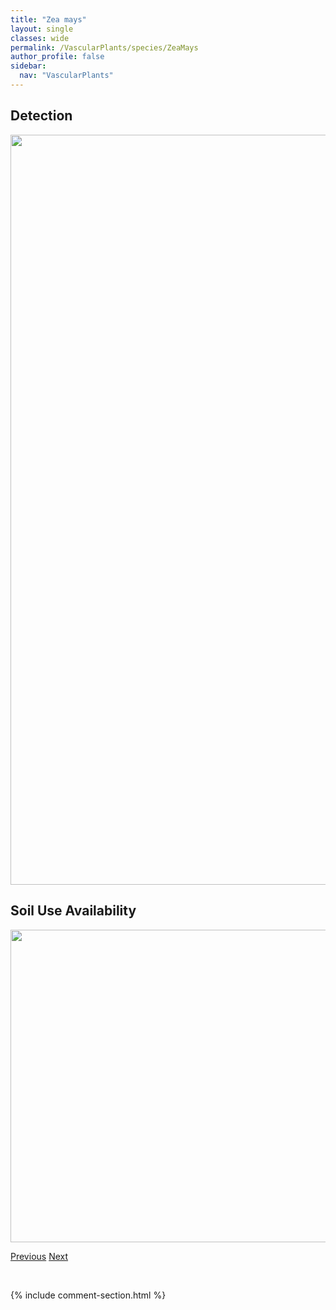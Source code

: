 ```yaml
---
title: "Zea mays"
layout: single
classes: wide
permalink: /VascularPlants/species/ZeaMays
author_profile: false
sidebar:
  nav: "VascularPlants"
---
```


<h2>Detection</h2>

<a href="https://drive.google.com/uc?export=view&id=1hWtpyxjFGH-ZBC8qkN-lwyepJYbo2R1v">
<img src="https://drive.google.com/uc?export=view&id=1hWtpyxjFGH-ZBC8qkN-lwyepJYbo2R1v" height = "1200" width = "800">
</a>


<h2>Soil Use Availability</h2>

<a href="https://drive.google.com/uc?export=view&id=1QxIf7KfDSlof8Y3922OuEMknVhiabJbE">
<img src="https://drive.google.com/uc?export=view&id=1QxIf7KfDSlof8Y3922OuEMknVhiabJbE" height = "500" width = "1000">
</a>


<a href="/DevelopmentWebsite/VascularPlants/species/XPascoleymusBowdenii" class="pagination--pager" title="X Pascoleymus bowdenii">Previous</a> <a href="/DevelopmentWebsite/VascularPlants/species/ZiziaAptera" class="pagination--pager" title="Zizia aptera">Next</a>

<p>&nbsp;</p>

{% include comment-section.html %}
